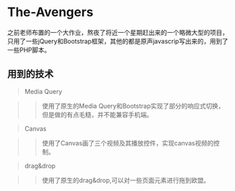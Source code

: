 # The-Avengers

之前老师布置的一个大作业，熬夜了将近一个星期赶出来的一个略微大型的项目，只用了一些jQuery和Bootstrap框架，其他的都是原声javascrip写出来的，用到了一些PHP脚本。

## 用到的技术

> Media Query 

>> 使用了原生的Media Query和Bootstrap实现了部分的响应式切换，但是做的有点毛糙，并不能兼容手机端。

> Canvas

>> 使用了Canvas画了三个视频及其播放控件，实现canvas视频的控制。

> drag&drop 

>> 使用了原生的drag&drop,可以对一些页面元素进行拖到欧盟。

